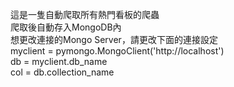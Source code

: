 這是一隻自動爬取所有熱門看板的爬蟲  
爬取後自動存入MongoDB內  
想更改連接的Mongo Server，請更改下面的連接設定  
myclient = pymongo.MongoClient('http://localhost')  
db = myclient.db_name  
col = db.collection_name  
